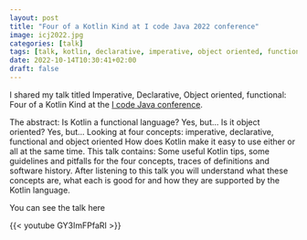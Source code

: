 ```yaml
---
layout: post
title: "Four of a Kotlin Kind at I code Java 2022 conference"
image: icj2022.jpg
categories: [talk]
tags: [talk, kotlin, declarative, imperative, object oriented, functional]
date: 2022-10-14T10:30:41+02:00
draft: false
---
```

I shared my talk titled Imperative, Declarative, Object oriented, functional: Four of a Kotlin Kind at the [I code Java conference](https://j-sa.co/schedule-java/). 

The abstract:
Is Kotlin a functional language? Yes, but... Is it object oriented? Yes, but...
Looking at four concepts: imperative, declarative, functional and object oriented
How does Kotlin make it easy to use either or all at the same time. This talk contains: Some useful Kotlin tips, some guidelines and pitfalls for the four concepts, traces of definitions and software history. After listening to this talk you will understand what these concepts are, what each is good for and how they are supported by the Kotlin language.

You can see the talk here

{{< youtube GY3ImFPfaRI >}}